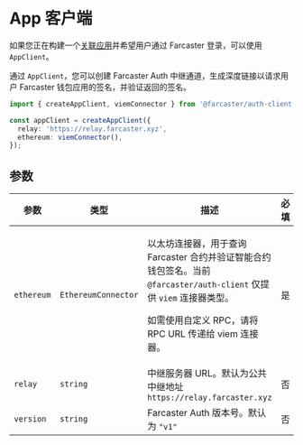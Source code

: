 # App 客户端

如果您正在构建一个[关联应用](https://docs.farcaster.xyz/learn/what-is-farcaster/apps#connected-apps)并希望用户通过 Farcaster 登录，可以使用 `AppClient`。

通过 `AppClient`，您可以创建 Farcaster Auth 中继通道，生成深度链接以请求用户 Farcaster 钱包应用的签名，并验证返回的签名。

```ts
import { createAppClient, viemConnector } from '@farcaster/auth-client';

const appClient = createAppClient({
  relay: 'https://relay.farcaster.xyz',
  ethereum: viemConnector(),
});
```

## 参数

| 参数       | 类型                | 描述                                                                                                                                                                                      | 必填 |
| ---------- | ------------------- | ----------------------------------------------------------------------------------------------------------------------------------------------------------------------------------------- | ---- |
| `ethereum` | `EthereumConnector` | <p>以太坊连接器，用于查询 Farcaster 合约并验证智能合约钱包签名。当前 `@farcaster/auth-client` 仅提供 `viem` 连接器类型。</p> <p>如需使用自定义 RPC，请将 RPC URL 传递给 viem 连接器。</p> | 是   |
| `relay`    | `string`            | 中继服务器 URL。默认为公共中继地址 `https://relay.farcaster.xyz`                                                                                                                          | 否   |
| `version`  | `string`            | Farcaster Auth 版本号。默认为 `"v1"`                                                                                                                                                      | 否   |
